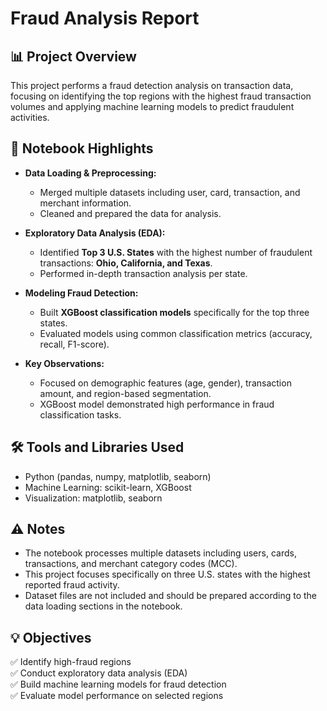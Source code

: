# Fraud Analysis Report

## 📊 Project Overview
This project performs a fraud detection analysis on transaction data, focusing on identifying the top regions with the highest fraud transaction volumes and applying machine learning models to predict fraudulent activities.

## 📝 Notebook Highlights
- **Data Loading & Preprocessing:**
    - Merged multiple datasets including user, card, transaction, and merchant information.
    - Cleaned and prepared the data for analysis.

- **Exploratory Data Analysis (EDA):**
    - Identified **Top 3 U.S. States** with the highest number of fraudulent transactions: **Ohio, California, and Texas**.
    - Performed in-depth transaction analysis per state.

- **Modeling Fraud Detection:**
    - Built **XGBoost classification models** specifically for the top three states.
    - Evaluated models using common classification metrics (accuracy, recall, F1-score).

- **Key Observations:**
    - Focused on demographic features (age, gender), transaction amount, and region-based segmentation.
    - XGBoost model demonstrated high performance in fraud classification tasks.

## 🛠️ Tools and Libraries Used
- Python (pandas, numpy, matplotlib, seaborn)
- Machine Learning: scikit-learn, XGBoost
- Visualization: matplotlib, seaborn


## ⚠️ Notes
- The notebook processes multiple datasets including users, cards, transactions, and merchant category codes (MCC).
- This project focuses specifically on three U.S. states with the highest reported fraud activity.
- Dataset files are not included and should be prepared according to the data loading sections in the notebook.

## 💡 Objectives
✅ Identify high-fraud regions  
✅ Conduct exploratory data analysis (EDA)  
✅ Build machine learning models for fraud detection  
✅ Evaluate model performance on selected regions


